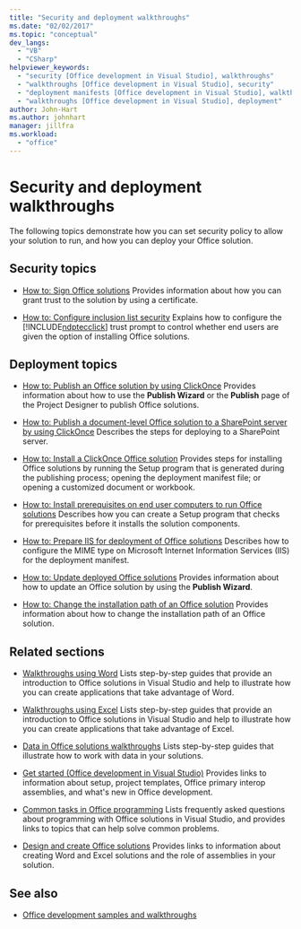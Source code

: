 ```yaml
---
title: "Security and deployment walkthroughs"
ms.date: "02/02/2017"
ms.topic: "conceptual"
dev_langs:
  - "VB"
  - "CSharp"
helpviewer_keywords:
  - "security [Office development in Visual Studio], walkthroughs"
  - "walkthroughs [Office development in Visual Studio], security"
  - "deployment manifests [Office development in Visual Studio], walkthroughs"
  - "walkthroughs [Office development in Visual Studio], deployment"
author: John-Hart
ms.author: johnhart
manager: jillfra
ms.workload:
  - "office"
---
```

# Security and deployment walkthroughs
  The following topics demonstrate how you can set security policy to allow your solution to run, and how you can deploy your Office solution.

## Security topics
- [How to: Sign Office solutions](../vsto/how-to-sign-office-solutions.md)
 Provides information about how you can grant trust to the solution by using a certificate.

- [How to: Configure inclusion list security](../vsto/how-to-configure-inclusion-list-security.md)
 Explains how to configure the [!INCLUDE[ndptecclick](../vsto/includes/ndptecclick-md.md)] trust prompt to control whether end users are given the option of installing Office solutions.

## Deployment topics
- [How to: Publish an Office solution by using ClickOnce](/previous-versions/bb386095(v=vs.110))
 Provides information about how to use the **Publish Wizard** or the **Publish** page of the Project Designer to publish Office solutions.

- [How to: Publish a document-level Office solution to a SharePoint server by using ClickOnce](/previous-versions/bb608595(v=vs.110))
 Describes the steps for deploying to a SharePoint server.

- [How to: Install a ClickOnce Office solution](/previous-versions/bb608592(v=vs.110))
 Provides steps for installing Office solutions by running the Setup program that is generated during the publishing process; opening the deployment manifest file; or opening a customized document or workbook.

- [How to: Install prerequisites on end user computers to run Office solutions](/previous-versions/bb608608(v=vs.110))
 Describes how you can create a Setup program that checks for prerequisites before it installs the solution components.

- [How to: Prepare IIS for deployment of Office solutions](/previous-versions/bb608629(v=vs.110))
 Describes how to configure the MIME type on Microsoft Internet Information Services (IIS) for the deployment manifest.

- [How to: Update deployed Office solutions](/previous-versions/bb157871(v=vs.110))
 Provides information about how to update an Office solution by using the **Publish Wizard**.

- [How to: Change the installation path of an Office solution](/previous-versions/bb608626(v=vs.110))
 Provides information about how to change the installation path of an Office  solution.

## Related sections
- [Walkthroughs using Word](../vsto/walkthroughs-using-word.md)
 Lists step-by-step guides that provide an introduction to Office solutions in Visual Studio and help to illustrate how you can create applications that take advantage of Word.

- [Walkthroughs using Excel](../vsto/walkthroughs-using-excel.md)
 Lists step-by-step guides that provide an introduction to Office solutions in Visual Studio and help to illustrate how you can create applications that take advantage of Excel.

- [Data in Office solutions walkthroughs](../vsto/data-in-office-solutions-walkthroughs.md)
 Lists step-by-step guides that illustrate how to work with data in your solutions.

- [Get started &#40;Office development in Visual Studio&#41;](../vsto/getting-started-office-development-in-visual-studio.md)
 Provides links to information about setup, project templates, Office primary interop assemblies, and what's new in Office development.

- [Common tasks in Office programming](../vsto/common-tasks-in-office-programming.md)
 Lists frequently asked questions about programming with Office solutions in Visual Studio, and provides links to topics that can help solve common problems.

- [Design and create Office solutions](../vsto/designing-and-creating-office-solutions.md)
 Provides links to information about creating Word and Excel solutions and the role of assemblies in your solution.

## See also
- [Office development samples and walkthroughs](../vsto/office-development-samples-and-walkthroughs.md)